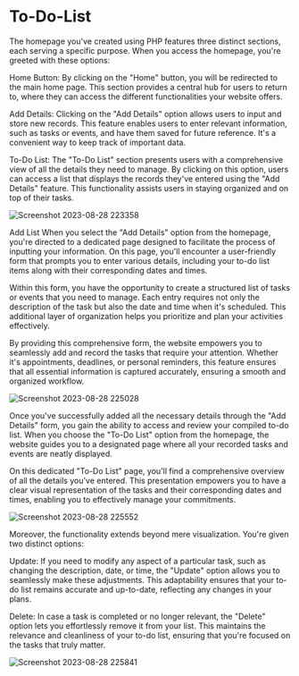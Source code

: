 # To-Do-List
The homepage you've created using PHP features three distinct sections, each serving a specific purpose. When you access the homepage, you're greeted with these options:

Home Button: By clicking on the "Home" button, you will be redirected to the main home page. This section provides a central hub for users to return to, where they can access the different functionalities your website offers.

Add Details: Clicking on the "Add Details" option allows users to input and store new records. This feature enables users to enter relevant information, such as tasks or events, and have them saved for future reference. It's a convenient way to keep track of important data.

To-Do List: The "To-Do List" section presents users with a comprehensive view of all the details they need to manage. By clicking on this option, users can access a list that displays the records they've entered using the "Add Details" feature. This functionality assists users in staying organized and on top of their tasks.

![Screenshot 2023-08-28 223358](https://github.com/shubham2845/To_Do_List_PHP/assets/131697566/5842c598-2766-45ee-b389-cf596ec8199c)



Add List
When you select the "Add Details" option from the homepage, you're directed to a dedicated page designed to facilitate the process of inputting your information. On this page, you'll encounter a user-friendly form that prompts you to enter various details, including your to-do list items along with their corresponding dates and times.

Within this form, you have the opportunity to create a structured list of tasks or events that you need to manage. Each entry requires not only the description of the task but also the date and time when it's scheduled. This additional layer of organization helps you prioritize and plan your activities effectively.

By providing this comprehensive form, the website empowers you to seamlessly add and record the tasks that require your attention. Whether it's appointments, deadlines, or personal reminders, this feature ensures that all essential information is captured accurately, ensuring a smooth and organized workflow.



![Screenshot 2023-08-28 225028](https://github.com/shubham2845/To_Do_List_PHP/assets/131697566/2c0293ad-7b2d-415e-a107-cd6fdae0cc2d)




Once you've successfully added all the necessary details through the "Add Details" form, you gain the ability to access and review your compiled to-do list. When you choose the "To-Do List" option from the homepage, the website guides you to a designated page where all your recorded tasks and events are neatly displayed.

On this dedicated "To-Do List" page, you'll find a comprehensive overview of all the details you've entered. This presentation empowers you to have a clear visual representation of the tasks and their corresponding dates and times, enabling you to effectively manage your commitments.



![Screenshot 2023-08-28 225552](https://github.com/shubham2845/To_Do_List_PHP/assets/131697566/53a47440-2aee-4bf7-9826-5a929689a75c)



Moreover, the functionality extends beyond mere visualization. You're given two distinct options:

Update: If you need to modify any aspect of a particular task, such as changing the description, date, or time, the "Update" option allows you to seamlessly make these adjustments. This adaptability ensures that your to-do list remains accurate and up-to-date, reflecting any changes in your plans.

Delete: In case a task is completed or no longer relevant, the "Delete" option lets you effortlessly remove it from your list. This maintains the relevance and cleanliness of your to-do list, ensuring that you're focused on the tasks that truly matter.



![Screenshot 2023-08-28 225841](https://github.com/shubham2845/To_Do_List_PHP/assets/131697566/b8a940a1-1a00-4403-9212-1e39d1710b49)




